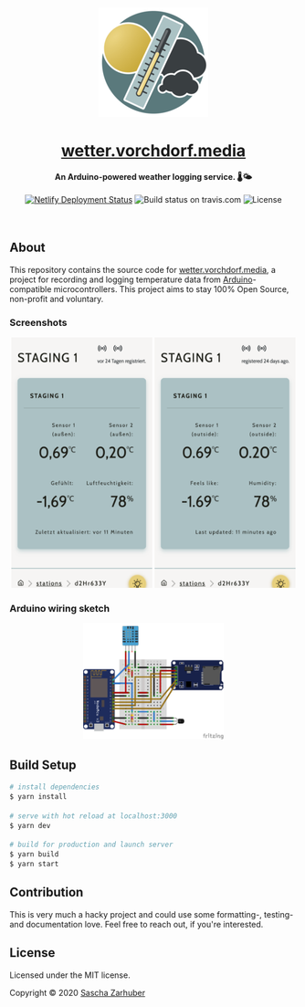 <div align="center">
  <img src="packages/website/public/icons/rounded-icon-192.png" alt="The icon of Image Compressor" width="192px" />
  <br />
  <h1><a href="https://wetter.vorchdorf.media/" rel="noopener noreferrer">wetter.vorchdorf.media</a></h1>
  <strong>An Arduino-powered weather logging service. 🌡️🌤️</strong>
  <br />
  <br />
  <a href="https://app.netlify.com/sites/wetter-vorchdorf-media/deploys"><img alt="Netlify Deployment Status" src="https://api.netlify.com/api/v1/badges/4d3def6c-c992-4f1c-8a91-5fac84cac030/deploy-status" /></a> <img alt="Build status on travis.com" src="https://img.shields.io/travis/com/vorchdorf-dot-media/weather"> <img alt="License" src="https://img.shields.io/github/license/vorchdorf-dot-media/weather"> 
  <br />
  <br />
  <br />
</div>

## About

This repository contains the source code for [wetter.vorchdorf.media](https://wetter.vorchdorf.media), a project for recording and logging temperature data from [Arduino](https://www.arduino.cc/)-compatible microcontrollers. This project aims to stay 100% Open Source, non-profit and voluntary.

### Screenshots

<div align="center">
  <img src="packages/website/public/screenshots/station-de.png" alt="A screenshot showing the german version of a station page" width="49%" />
  <img src="packages/website/public/screenshots/station-en.png" alt="A screenshot showing the english version of a station page" width="49%" />
</div>

### Arduino wiring sketch

<div align="center">
  <img src="firmware/wiring_sketch.png" alt="A screenshot showing the german version of a station page" width="49%" />
</div>

## Build Setup

```bash
# install dependencies
$ yarn install

# serve with hot reload at localhost:3000
$ yarn dev

# build for production and launch server
$ yarn build
$ yarn start
```

## Contribution

This is very much a hacky project and could use some formatting-, testing- and documentation love. Feel free to reach out, if you're interested.

## License

Licensed under the MIT license.

Copyright ©️ 2020 [Sascha Zarhuber](https://sascha.work)
